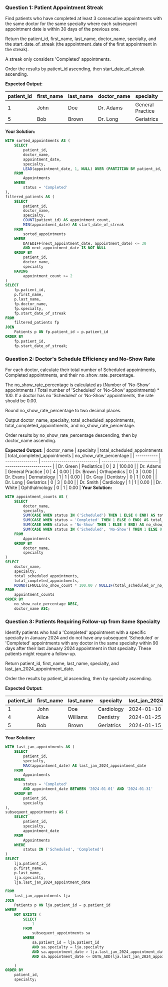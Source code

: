 ### Question 1: Patient Appointment Streak

Find patients who have completed at least 3 consecutive appointments with the same doctor for the same specialty where each subsequent appointment date is within 30 days of the previous one.

Return the patient_id, first_name, last_name, doctor_name, specialty, and the start_date_of_streak (the appointment_date of the first appointment in the streak).

A streak only considers 'Completed' appointments.

Order the results by patient_id ascending, then start_date_of_streak ascending.

**Expected Output:**

| **patient_id** | **first_name** | **last_name** | **doctor_name** | **specialty** | **start_date_of_streak** |
| -------------------- | -------------------- | ------------------- | --------------------- | ------------------- | ------------------------------ |
| 1                    | John                 | Doe                 | Dr. Adams             | General Practice    | 2024-01-05                     |
| 5                    | Bob                  | Brown               | Dr. Long              | Geriatrics          | 2024-01-01                     |

**Your Solution:**

```sql
WITH sorted_appointments AS (
    SELECT
        patient_id,
        doctor_name,
        appointment_date,
        specialty,
        LEAD(appointment_date, 1, NULL) OVER (PARTITION BY patient_id, doctor_name, specialty ORDER BY appointment_date) AS next_appointment_date
    FROM
        Appointments
    WHERE
        status = 'Completed'
),
filtered_patients AS (
    SELECT
        patient_id,
        doctor_name,
        specialty,
        COUNT(patient_id) AS appointment_count,
        MIN(appointment_date) AS start_date_of_streak
    FROM
        sorted_appointments
    WHERE
        DATEDIFF(next_appointment_date, appointment_date) <= 30
        AND next_appointment_date IS NOT NULL
    GROUP BY
        patient_id,
        doctor_name,
        specialty
    HAVING
        appointment_count >= 2
)
SELECT
    fp.patient_id,
    p.first_name,
    p.last_name,
    fp.doctor_name,
    fp.specialty,
    fp.start_date_of_streak
FROM
    filtered_patients fp
JOIN
    Patients p ON fp.patient_id = p.patient_id
ORDER BY
    fp.patient_id,
    fp.start_date_of_streak;
```

### Question 2: Doctor's Schedule Efficiency and No-Show Rate

For each doctor, calculate their total number of Scheduled appointments, Completed appointments, and their no_show_rate_percentage.

The no_show_rate_percentage is calculated as (Number of 'No-Show' appointments / Total number of 'Scheduled' or 'No-Show' appointments) * 100. If a doctor has no 'Scheduled' or 'No-Show' appointments, the rate should be 0.00.

Round no_show_rate_percentage to two decimal places.

Output doctor_name, specialty, total_scheduled_appointments, total_completed_appointments, and no_show_rate_percentage.

Order results by no_show_rate_percentage descending, then by doctor_name ascending.

**Expected Output:**
| doctor_name | specialty        | total_scheduled_appointments | total_completed_appointments | no_show_rate_percentage |
| ----------- | ---------------- | ---------------------------- | ---------------------------- | ----------------------- |
| Dr. Green   | Pediatrics       | 0                            | 2                            | 100.00                  |
| Dr. Adams   | General Practice | 0                            | 4                            | 0.00                    |
| Dr. Brown   | Orthopedics      | 0                            | 3                            | 0.00                    |
| Dr. Evans   | Dermatology      | 1                            | 1                            | 0.00                    |
| Dr. Gray    | Dentistry        | 0                            | 1                            | 0.00                    |
| Dr. Long    | Geriatrics       | 0                            | 3                            | 0.00                    |
| Dr. Smith   | Cardiology       | 1                            | 1                            | 0.00                    |
| Dr. White   | Ophthalmology    | 0                            | 1                            | 0.00                    |
**Your Solution:**

```sql
WITH appointment_counts AS (
	SELECT
		doctor_name,
		specialty,
		SUM(CASE WHEN status IN ('Scheduled') THEN 1 ELSE 0 END) AS total_scheduled_appointments,
		SUM(CASE WHEN status = 'Completed' THEN 1 ELSE 0 END) AS total_completed_appointments,
		SUM(CASE WHEN status = 'No-Show' THEN 1 ELSE 0 END) AS no_show_count,
		SUM(CASE WHEN status IN ('Scheduled', 'No-Show') THEN 1 ELSE 0 END) AS total_scheduled_or_no_show
	FROM
		Appointments
	GROUP BY
		doctor_name,
		specialty
)
SELECT
	doctor_name,
	specialty,
	total_scheduled_appointments,
	total_completed_appointments,
	ROUND(IFNULL(no_show_count * 100.00 / NULLIF(total_scheduled_or_no_show, 0), 0), 2) AS no_show_rate_percentage
FROM
	appointment_counts
ORDER BY
	no_show_rate_percentage DESC,
	doctor_name ASC;
```

### Question 3: Patients Requiring Follow-up from Same Specialty

Identify patients who had a 'Completed' appointment with a specific specialty in January 2024 and do not have any subsequent 'Scheduled' or 'Completed' appointments with any doctor in the same specialty within 90 days after their last January 2024 appointment in that specialty. These patients might require a follow-up.

Return patient_id, first_name, last_name, specialty, and last_jan_2024_appointment_date.

Order the results by patient_id ascending, then by specialty ascending.

**Expected Output:**

| patient_id | first_name | last_name | specialty  | last_jan_2024_appointment_date |
| ---------- | ---------- | --------- | ---------- | ------------------------------ |
| 1          | John       | Doe       | Cardiology | 2024-01-10                     |
| 4          | Alice      | Williams  | Dentistry  | 2024-01-25                     |
| 5          | Bob        | Brown     | Geriatrics | 2024-01-15                     |

**Your Solution:**

```sql
WITH last_jan_appointments AS (
	SELECT
		patient_id,
		specialty,
		MAX(appointment_date) AS last_jan_2024_appointment_date
	FROM
		Appointments
	WHERE
		status = 'Completed'
		AND appointment_date BETWEEN '2024-01-01' AND '2024-01-31'
	GROUP BY
		patient_id,
		specialty
),
subsequent_appointments AS (
	SELECT
		patient_id,
		specialty,
		appointment_date
	FROM
		Appointments
	WHERE
		status IN ('Scheduled', 'Completed')
)
SELECT
	lja.patient_id,
	p.first_name,
	p.last_name,
	lja.specialty,
	lja.last_jan_2024_appointment_date

FROM
	last_jan_appointments lja
JOIN
	Patients p ON lja.patient_id = p.patient_id
WHERE
	NOT EXISTS (
		SELECT
			1
		FROM
			subsequent_appointments sa
		WHERE
			sa.patient_id = lja.patient_id
			AND sa.specialty = lja.specialty
			AND sa.appointment_date > lja.last_jan_2024_appointment_date
			AND sa.appointment_date <= DATE_ADD(lja.last_jan_2024_appointment_date, INTERVAL 90 DAY)

	)
ORDER BY
	patient_id,
	specialty;

```

